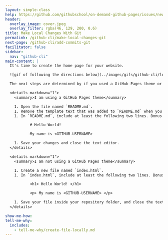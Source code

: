```yaml
---
layout: simple-class
help: https://github.com/githubschool/on-demand-github-pages/issues/new?title=I%20need%20help&body=Describe%20what%20you%20need%20help%20with%20here.&labels=Help%20Wanted
header:
  overlay_image: cover.jpeg
  overlay_filter: rgba(46, 129, 200, 0.6)
title: Make Local Changes With Git
permalink: /github-cli/make-local-changes-git
next-page: /github-cli/add-commits-git
facilitator: false
sidebar:
  nav: "github-cli"
main-content: |
  It's time to create the home page for your website.

  ![gif of following the directions below](../images/gifs/github-cli/local-files.gif)

  The next steps are determined by if you used a GitHub Pages theme or decided to just enable GitHub Pages on your repository.

  <details markdown="1">
    <summary>I am using a GitHub Pages theme</summary>

    1. Open the file named `README.md`.
    1. Remove the template text that was added to `README.md` when you selected your theme.
    1. In `README.md`, include at least the following two lines. Bonus points for including more information.

           # Hello World!

           My name is <GITHUB-USERNAME>

    1. Save your changes and close the text editor.
  </details>

  <details markdown="1">
    <summary>I am not using a GitHub Pages theme</summary>

    1. Create a new file named `index.html`.
    1. In `index.html`, include at least the following two lines. Bonus points for including more information, or using [Jekyll Themes](http://jekyllthemes.org/) to create a more robust site.

           <h1> Hello World! </h1>

           <p> My name is <GITHUB-USERNAME> </p>

    1. Save your file inside your repository folder, and close the text editor.
  </details>

show-me-how:
tell-me-why:
  includes:
    - tell-me-why/create-file-locally.md
---
```

